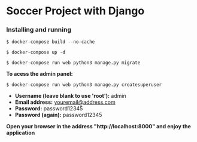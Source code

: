 # Soccer Project with Django #

### Installing and running ###

`$ docker-compose build --no-cache`

`$ docker-compose up -d`

`$ docker-compose run web python3 manage.py migrate`

**To acess the admin panel:**

`$ docker-compose run web python3 manage.py createsuperuser`

* **Username (leave blank to use 'root'):** admin
* **Email address:** youremail@address.com
* **Password:** password12345
* **Password (again):** password12345

**Open your browser in the address "http://localhost:8000" and enjoy the application**
